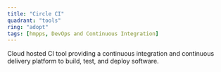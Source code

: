 ```yaml
---
title: "Circle CI"
quadrant: "tools"
ring: "adopt"
tags: [hmpps, DevOps and Continuous Integration]
---
```


Cloud hosted CI tool providing a continuous integration and continuous delivery platform to build, test, and deploy software.
